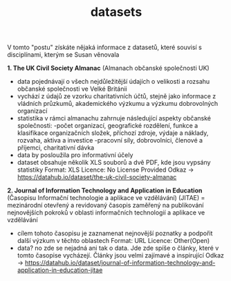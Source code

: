﻿---
title:  datasets
layout: post
---

V tomto "postu" získáte nějaká informace z datasetů, které souvisí s disciplínami, kterým se Susan věnovala

**1. The UK Civil Society Almanac** (Almanach občanské společnosti UK)
- data pojednávají o všech nejdůležitější údajích o velikosti a rozsahu občanské společnosti ve Velké Británii
- vychází z údajů ze vzorku charitativních účtů, stejně jako informace z vládních průzkumů, akademického výzkumu a výzkumu dobrovolných organizací
- statistika v rámci almanachu zahrnuje následující aspekty občanské společnosti: 
		-počet organizací, geografické rozdělení, funkce a klasifikace organizačních složek, příchozí zdroje, výdaje a náklady, rozvaha, aktiva a investice -pracovní síly, dobrovolníci, členové a příjemci, charitativní dávka
- data by posloužila pro informativní účely
- dataset obsahuje několik XLS souborů a dvě PDF, kde jsou vypsány statistiky
Format:	XLS
Licence: No License Provided
Odkaz -> https://datahub.io/dataset/the-uk-civil-society-almanac

**2. Journal of Information Technology and Application in Education** (Časopisu Informační technologie a aplikace ve vzdělávání) (JITAE)
= mezinárodní otevřený a revidovaný časopis zaměřený na publikování nejnovějších pokroků v oblasti informačních technologií a aplikace ve vzdělávání
- cílem tohoto časopisu je zaznamenat nejnovější poznatky a podpořit další výzkum v těchto oblastech
Format: URL
Licence: Other(Open)
- data? no zde se nejadná ani tak o data. Jde zde spíše o články, které v tomto časopise vycházejí. Články jsou velmi zajímavé a inspirující
Odkaz -> https://datahub.io/dataset/journal-of-information-technology-and-application-in-education-jitae

